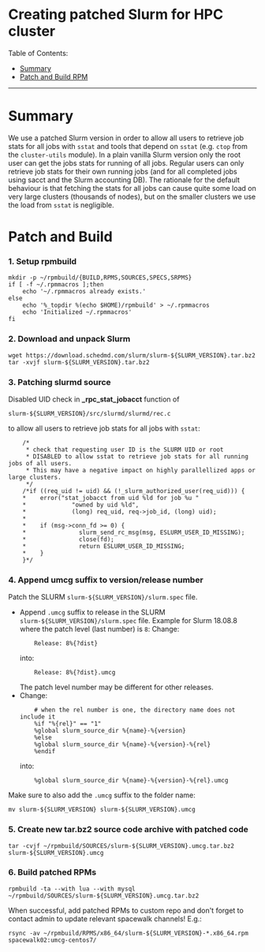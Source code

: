 # Creating patched Slurm for HPC cluster #

Table of Contents:

* [Summary](#-summary)
* [Patch and Build RPM](#-patch-and-build)

---

# <a name="Summary"/> Summary

We use a patched Slurm version in order to allow all users to retrieve job stats for all jobs with ```sstat```
and tools that depend on ```sstat``` (e.g. ```ctop``` from the ```cluster-utils``` module).
In a plain vanilla Slurm version only the root user can get the jobs stats for running of all jobs.
Regular users can only retrieve job stats for their own running jobs 
(and for all completed jobs using sacct and the Slurm accounting DB).
The rationale for the default behaviour is that fetching the stats for all jobs can cause quite some load on very large clusters
(thousands of nodes), but on the smaller clusters we use the load from ```sstat``` is negligible.

# <a name="Patch-and-Build"/> Patch and Build

### 1. Setup rpmbuild

```
mkdir -p ~/rpmbuild/{BUILD,RPMS,SOURCES,SPECS,SRPMS}
if [ -f ~/.rpmmacros ];then
    echo '~/.rpmmacros already exists.'
else
    echo '%_topdir %(echo $HOME)/rpmbuild' > ~/.rpmmacros
    echo 'Initialized ~/.rpmmacros'
fi
```

### 2. Download and unpack Slurm

```
wget https://download.schedmd.com/slurm/slurm-${SLURM_VERSION}.tar.bz2
tar -xvjf slurm-${SLURM_VERSION}.tar.bz2
```


### 3. Patching slurmd source

Disabled UID check in **_rpc_stat_jobacct** function of
```
slurm-${SLURM_VERSION}/src/slurmd/slurmd/rec.c
```
to allow all users to retrieve job stats for all jobs with ```sstat```:
```
    /*
     * check that requesting user ID is the SLURM UID or root
     * DISABLED to allow sstat to retrieve job stats for all running jobs of all users.
     * This may have a negative impact on highly parallellized apps or large clusters.
     */
    /*if ((req_uid != uid) && (!_slurm_authorized_user(req_uid))) {
    *    error("stat_jobacct from uid %ld for job %u " 
    *             "owned by uid %ld",
    *             (long) req_uid, req->job_id, (long) uid);
    *
    *    if (msg->conn_fd >= 0) {
    *               slurm_send_rc_msg(msg, ESLURM_USER_ID_MISSING);
    *               close(fd);
    *               return ESLURM_USER_ID_MISSING;
    *    }
    }*/
```

### 4. Append umcg suffix to version/release number

Patch the SLURM ```slurm-${SLURM_VERSION}/slurm.spec``` file.

 * Append ```.umcg``` suffix to release in the SLURM ```slurm-${SLURM_VERSION}/slurm.spec``` file.
   Example for Slurm 18.08.8 where the patch level (last number) is ```8```:
   Change:
   ```
       Release: 8%{?dist}
   ```
   into:
   ```
       Release: 8%{?dist}.umcg
   ```
   The patch level number may be different for other releases.
 * Change:
   ```
       # when the rel number is one, the directory name does not include it
       %if "%{rel}" == "1"
       %global slurm_source_dir %{name}-%{version}
       %else
       %global slurm_source_dir %{name}-%{version}-%{rel}
       %endif
   ```
   into:
   ```
       %global slurm_source_dir %{name}-%{version}-%{rel}.umcg
   ```

Make sure to also add the ```.umcg``` suffix to the folder name:

```
mv slurm-${SLURM_VERSION} slurm-${SLURM_VERSION}.umcg
```

### 5. Create new tar.bz2 source code archive with patched code

```
tar -cvjf ~/rpmbuild/SOURCES/slurm-${SLURM_VERSION}.umcg.tar.bz2  slurm-${SLURM_VERSION}.umcg
```

### 6. Build patched RPMs

```
rpmbuild -ta --with lua --with mysql ~/rpmbuild/SOURCES/slurm-${SLURM_VERSION}.umcg.tar.bz2
```
When successful, add patched RPMs to custom repo and don't forget to contact admin to update relevant spacewalk channels!
E.g.:
```
rsync -av ~/rpmbuild/RPMS/x86_64/slurm-${SLURM_VERSION}-*.x86_64.rpm  spacewalk02:umcg-centos7/
```